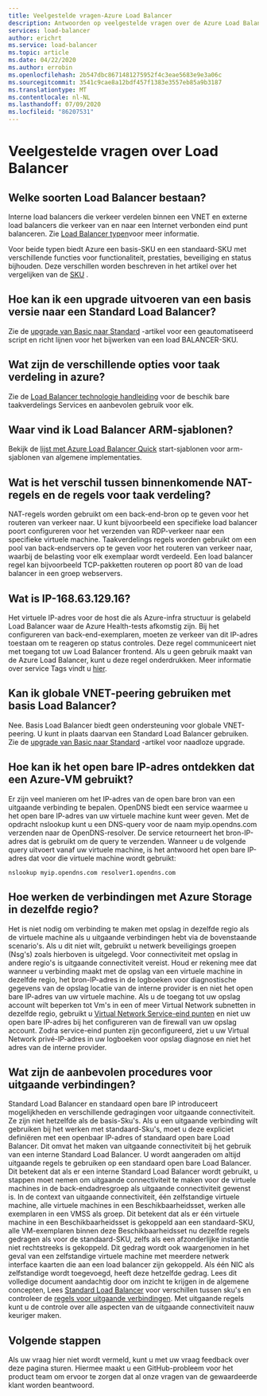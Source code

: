 ```yaml
---
title: Veelgestelde vragen-Azure Load Balancer
description: Antwoorden op veelgestelde vragen over de Azure Load Balancer.
services: load-balancer
author: erichrt
ms.service: load-balancer
ms.topic: article
ms.date: 04/22/2020
ms.author: errobin
ms.openlocfilehash: 2b547dbc8671481275952f4c3eae5683e9e3a06c
ms.sourcegitcommit: 3541c9cae8a12bdf457f1383e3557eb85a9b3187
ms.translationtype: MT
ms.contentlocale: nl-NL
ms.lasthandoff: 07/09/2020
ms.locfileid: "86207531"
---
```

# <a name="load-balancer-frequently-asked-questions"></a>Veelgestelde vragen over Load Balancer

## <a name="what-types-of-load-balancer-exist"></a>Welke soorten Load Balancer bestaan?
Interne load balancers die verkeer verdelen binnen een VNET en externe load balancers die verkeer van en naar een Internet verbonden eind punt balanceren. Zie [Load Balancer typen](components.md#frontend-ip-configurations)voor meer informatie. 

Voor beide typen biedt Azure een basis-SKU en een standaard-SKU met verschillende functies voor functionaliteit, prestaties, beveiliging en status bijhouden. Deze verschillen worden beschreven in het artikel over het vergelijken van de [SKU](skus.md) .

 ## <a name="how-can-i-upgrade-from-a-basic-to-a-standard-load-balancer"></a>Hoe kan ik een upgrade uitvoeren van een basis versie naar een Standard Load Balancer?
Zie de [upgrade van Basic naar Standard](upgrade-basic-standard.md) -artikel voor een geautomatiseerd script en richt lijnen voor het bijwerken van een load BALANCER-SKU.

 ## <a name="what-are-the-different-load-balancing-options-in-azure"></a>Wat zijn de verschillende opties voor taak verdeling in azure?
Zie de [Load Balancer technologie handleiding](https://docs.microsoft.com/azure/architecture/guide/technology-choices/load-balancing-overview) voor de beschik bare taakverdelings Services en aanbevolen gebruik voor elk.

## <a name="where-can-i-find-load-balancer-arm-templates"></a>Waar vind ik Load Balancer ARM-sjablonen?
Bekijk de [lijst met Azure Load Balancer Quick](https://docs.microsoft.com/azure/templates/microsoft.network/loadbalancers#quickstart-templates) start-sjablonen voor arm-sjablonen van algemene implementaties.

## <a name="how-are-inbound-nat-rules-different-from-load-balancing-rules"></a>Wat is het verschil tussen binnenkomende NAT-regels en de regels voor taak verdeling?
NAT-regels worden gebruikt om een back-end-bron op te geven voor het routeren van verkeer naar. U kunt bijvoorbeeld een specifieke load balancer poort configureren voor het verzenden van RDP-verkeer naar een specifieke virtuele machine. Taakverdelings regels worden gebruikt om een pool van back-endservers op te geven voor het routeren van verkeer naar, waarbij de belasting voor elk exemplaar wordt verdeeld. Een load balancer regel kan bijvoorbeeld TCP-pakketten routeren op poort 80 van de load balancer in een groep webservers.

## <a name="what-is-ip-1686312916"></a>Wat is IP-168.63.129.16?
Het virtuele IP-adres voor de host die als Azure-infra structuur is gelabeld Load Balancer waar de Azure Health-tests afkomstig zijn. Bij het configureren van back-end-exemplaren, moeten ze verkeer van dit IP-adres toestaan om te reageren op status controles. Deze regel communiceert niet met toegang tot uw Load Balancer frontend. Als u geen gebruik maakt van de Azure Load Balancer, kunt u deze regel onderdrukken. Meer informatie over service Tags vindt u [hier](https://docs.microsoft.com/azure/virtual-network/service-tags-overview#available-service-tags).

## <a name="can-i-use-global-vnet-peering-with-basic-load-balancer"></a>Kan ik globale VNET-peering gebruiken met basis Load Balancer?
Nee. Basis Load Balancer biedt geen ondersteuning voor globale VNET-peering. U kunt in plaats daarvan een Standard Load Balancer gebruiken. Zie de [upgrade van Basic naar Standard](upgrade-basic-standard.md) -artikel voor naadloze upgrade.

## <a name="how-can-i-discover-the-public-ip-that-an-azure-vm-uses"></a>Hoe kan ik het open bare IP-adres ontdekken dat een Azure-VM gebruikt?

Er zijn veel manieren om het IP-adres van de open bare bron van een uitgaande verbinding te bepalen. OpenDNS biedt een service waarmee u het open bare IP-adres van uw virtuele machine kunt weer geven.
Met de opdracht nslookup kunt u een DNS-query voor de naam myip.opendns.com verzenden naar de OpenDNS-resolver. De service retourneert het bron-IP-adres dat is gebruikt om de query te verzenden. Wanneer u de volgende query uitvoert vanaf uw virtuele machine, is het antwoord het open bare IP-adres dat voor die virtuele machine wordt gebruikt:

 ```nslookup myip.opendns.com resolver1.opendns.com```

## <a name="how-do-connections-to-azure-storage-in-the-same-region-work"></a>Hoe werken de verbindingen met Azure Storage in dezelfde regio?
Het is niet nodig om verbinding te maken met opslag in dezelfde regio als de virtuele machine als u uitgaande verbindingen hebt via de bovenstaande scenario's. Als u dit niet wilt, gebruikt u netwerk beveiligings groepen (Nsg's) zoals hierboven is uitgelegd. Voor connectiviteit met opslag in andere regio's is uitgaande connectiviteit vereist. Houd er rekening mee dat wanneer u verbinding maakt met de opslag van een virtuele machine in dezelfde regio, het bron-IP-adres in de logboeken voor diagnostische gegevens van de opslag locatie van de interne provider is en niet het open bare IP-adres van uw virtuele machine. Als u de toegang tot uw opslag account wilt beperken tot Vm's in een of meer Virtual Network subnetten in dezelfde regio, gebruikt u [Virtual Network Service-eind punten](../virtual-network/virtual-network-service-endpoints-overview.md) en niet uw open bare IP-adres bij het configureren van de firewall van uw opslag account. Zodra service-eind punten zijn geconfigureerd, ziet u uw Virtual Network privé-IP-adres in uw logboeken voor opslag diagnose en niet het adres van de interne provider.

## <a name="what-are-best-practises-with-respect-to-outbound-connectivity"></a>Wat zijn de aanbevolen procedures voor uitgaande verbindingen?
Standard Load Balancer en standaard open bare IP introduceert mogelijkheden en verschillende gedragingen voor uitgaande connectiviteit. Ze zijn niet hetzelfde als de basis-Sku's. Als u een uitgaande verbinding wilt gebruiken bij het werken met standaard-Sku's, moet u deze expliciet definiëren met een openbaar IP-adres of standaard open bare Load Balancer. Dit omvat het maken van uitgaande connectiviteit bij het gebruik van een interne Standard Load Balancer. U wordt aangeraden om altijd uitgaande regels te gebruiken op een standaard open bare Load Balancer. Dit betekent dat als er een interne Standard Load Balancer wordt gebruikt, u stappen moet nemen om uitgaande connectiviteit te maken voor de virtuele machines in de back-endadresgroep als uitgaande connectiviteit gewenst is. In de context van uitgaande connectiviteit, één zelfstandige virtuele machine, alle virtuele machines in een Beschikbaarheidsset, werken alle exemplaren in een VMSS als groep. Dit betekent dat als er één virtuele machine in een Beschikbaarheidsset is gekoppeld aan een standaard-SKU, alle VM-exemplaren binnen deze Beschikbaarheidsset nu dezelfde regels gedragen als voor de standaard-SKU, zelfs als een afzonderlijke instantie niet rechtstreeks is gekoppeld. Dit gedrag wordt ook waargenomen in het geval van een zelfstandige virtuele machine met meerdere netwerk interface kaarten die aan een load balancer zijn gekoppeld. Als één NIC als zelfstandige wordt toegevoegd, heeft deze hetzelfde gedrag. Lees dit volledige document aandachtig door om inzicht te krijgen in de algemene concepten, Lees [Standard Load Balancer](load-balancer-standard-overview.md) voor verschillen tussen sku's en controleer de [regels voor uitgaande verbindingen](load-balancer-outbound-connections.md#outboundrules).
Met uitgaande regels kunt u de controle over alle aspecten van de uitgaande connectiviteit nauw keuriger maken.
 
## <a name="next-steps"></a>Volgende stappen
Als uw vraag hier niet wordt vermeld, kunt u met uw vraag feedback over deze pagina sturen. Hiermee maakt u een GitHub-probleem voor het product team om ervoor te zorgen dat al onze vragen van de gewaardeerde klant worden beantwoord.
